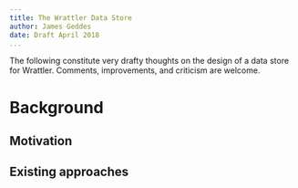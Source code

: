 ```yaml
---
title: The Wrattler Data Store
author: James Geddes
date: Draft April 2018
...
```


The following constitute very drafty thoughts on the design of a data store for
Wrattler. Comments, improvements, and criticism are welcome.

# Background




## Motivation

## Existing approaches

